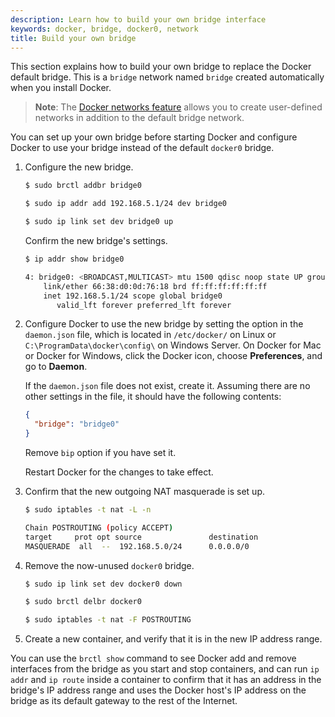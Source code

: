 ```yaml
---
description: Learn how to build your own bridge interface
keywords: docker, bridge, docker0, network
title: Build your own bridge
---
```


This section explains how to build your own bridge to replace the Docker default
bridge. This is a `bridge` network named `bridge` created automatically when you
install Docker.

> **Note**: The [Docker networks feature](../index.md) allows you to
create user-defined networks in addition to the default bridge network.

You can set up your own bridge before starting Docker and configure Docker to
use your bridge instead of the default `docker0` bridge.

1.  Configure the new bridge.

    ```bash
    $ sudo brctl addbr bridge0

    $ sudo ip addr add 192.168.5.1/24 dev bridge0

    $ sudo ip link set dev bridge0 up
    ```

    Confirm the new bridge's settings.

    ```bash
    $ ip addr show bridge0

    4: bridge0: <BROADCAST,MULTICAST> mtu 1500 qdisc noop state UP group default
        link/ether 66:38:d0:0d:76:18 brd ff:ff:ff:ff:ff:ff
        inet 192.168.5.1/24 scope global bridge0
           valid_lft forever preferred_lft forever
    ```

2.  Configure Docker to use the new bridge by setting the option in the
    `daemon.json` file, which is located in `/etc/docker/` on
    Linux or `C:\ProgramData\docker\config\` on Windows Server. On Docker for
    Mac or Docker for Windows, click the Docker icon, choose **Preferences**,
    and go to **Daemon**.

    If the `daemon.json` file does not exist, create it. Assuming there
    are no other settings in the file, it should have the following contents:

    ```json
    {
      "bridge": "bridge0"
    }
    ```

    Remove `bip` option if you have set it.
    
    Restart Docker for the changes to take effect.

3.  Confirm that the new outgoing NAT masquerade is set up.

    ```bash
    $ sudo iptables -t nat -L -n

    Chain POSTROUTING (policy ACCEPT)
    target     prot opt source               destination
    MASQUERADE  all  --  192.168.5.0/24      0.0.0.0/0
    ```

4.  Remove the now-unused `docker0` bridge.

    ```bash
    $ sudo ip link set dev docker0 down

    $ sudo brctl delbr docker0

    $ sudo iptables -t nat -F POSTROUTING
    ```

5.  Create a new container, and verify that it is in the new IP address range.


You can use the `brctl show` command to see Docker add and remove interfaces
from the bridge as you start and stop containers, and can run `ip addr` and `ip
route` inside a container to confirm that it has an address in the bridge's IP
address range and uses the Docker host's IP address on the bridge as its default
gateway to the rest of the Internet.

